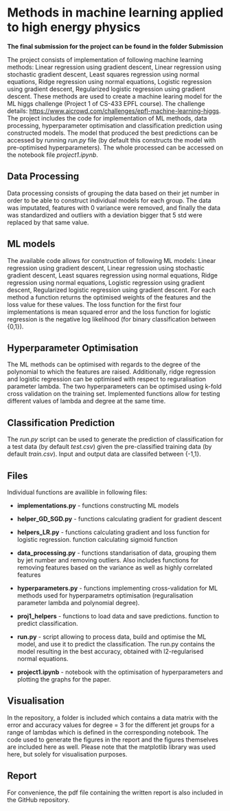 # Methods in machine learning applied to high energy physics

**The final submission for the project can be found in the folder Submission**

The project consists of implementation of following machine learning methods: Linear regression using gradient descent, Linear regression using stochastic gradient descent, Least squares regression using normal equations, Ridge regression using normal equations, Logistic regression using gradient descent, Regularized logistic regression using gradient descent. These methods are used to create a machine learing model for the ML higgs challenge (Project 1 of CS-433 EPFL course). The challenge details: https://www.aicrowd.com/challenges/epfl-machine-learning-higgs.
The project includes the code for implementation of ML methods, data processing, hyperparameter optimisation and classification prediction using constructed models. The model that produced the best predictions can be accessed by running _run.py_ file (by default this constructs the model with pre-optimised hyperparameters). The whole processed can be accessed on the notebook file _project1.ipynb_.

## Data Processing
Data processing consists of grouping the data based on their jet number in order to be able to construct individual models for each group. The data was imputated, features with 0 variance were removed, and finally the data was standardized and outliers with a deviation bigger that 5 std were replaced by that same value.

## ML models
The available code allows for construction of following ML models: Linear regression using gradient descent, Linear regression using stochastic gradient descent, Least squares regression using normal equations, Ridge regression using normal equations, Logistic regression using gradient descent, Regularized logistic regression using gradient descent. For each method a function returns the optimised weights of the features and the loss value for these values. The loss function for the first four implementations is mean squared error and the loss function for logistic regression is the negative log likelihood (for binary classification between {0,1}). 

## Hyperparameter Optimisation
The ML methods can be optimised with regards to the degree of the polynomial to which the features are raised. Additionally, ridge regression and logistic regression can be optimised with respect to reguralisation parameter lambda. The two hyperparameters can be optimised using k-fold cross validation on the training set. Implemented functions allow for testing different values of lambda and degree at the same time.

## Classification Prediction
The _run.py_ script can be used to generate the prediction of classification for a test data (by default _test.csv_) given the pre-classified training data (by default _train.csv_). Input and output data are classifed between {-1,1}.

## Files

Individual functions are availible in following files:

* **implementations.py** - functions constructing ML models

* **helper_GD_SGD.py** - functions calculating gradient for gradient descent

* **helpers_LR.py** - functions calculating gradient and loss function for logistic regression. function calculating sigmoid function

* **data_processing.py** - functions standarisation of data, grouping them by jet number and removing outliers. Also includes functions for removing features based on the variance as well as highly correlated features

* **hyperparameters.py** - functions implementing cross-validation for ML methods used for hyperparametrs optimisation (reguralisation parameter lambda and polynomial degree).

* **proj1_helpers** - functions to load data and save predictions. function to predict classification.

* **run.py** - script allowing to process data, build and optimise the ML model, and use it to predict the classification. The run.py contains the model resulting in the best accuracy, obtained with l2-regularised normal equations.

* **project1.ipynb** - notebook with the optimisation of hyperparameters and plotting the graphs for the paper.

## Visualisation 

In the repository, a folder is included which contains a data matrix with the error and accuracy values for degree = 3 for the different jet groups for a range of lambdas which is defined in the corresponding notebook. The code used to generate the figures in the report and the figures themselves are included here as well. Please note that the matplotlib library was used here, but solely for visualisation purposes.

## Report

For convenience, the pdf file containing the written report is also included in the GitHub repository.
